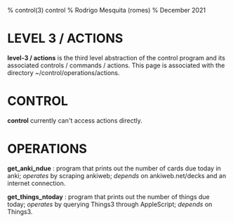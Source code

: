 % control(3) control
% Rodrigo Mesquita (romes)
% December 2021

# LEVEL 3 / ACTIONS

**level-3 / actions** is the third level abstraction of the control program and its associated controls / commands / actions. This page is associated with the directory ~/control/operations/actions.

# CONTROL

**control** currently can't access actions directly.

# OPERATIONS

**get_anki_ndue**
: program that prints out the number of cards due today in anki; *operates* by scraping ankiweb; *depends* on ankiweb.net/decks and an internet connection.

**get_things_ntoday**
: program that prints out the number of things due today; *operates* by querying Things3 through AppleScript; *depends* on Things3.
